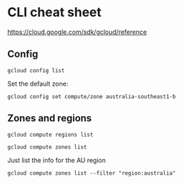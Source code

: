 # CLI cheat sheet

https://cloud.google.com/sdk/gcloud/reference

## Config

    gcloud config list

Set the default zone:

    gcloud config set compute/zone australia-southeast1-b

## Zones and regions

    gcloud compute regions list

    gcloud compute zones list

Just list the info for the AU region

    gcloud compute zones list --filter "region:australia"
